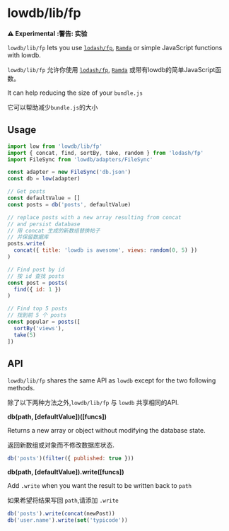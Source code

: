 # lowdb/lib/fp

__:warning: Experimental__
__:警告: 实验__

`lowdb/lib/fp` lets you use [`lodash/fp`](https://github.com/lodash/lodash/wiki/FP-Guide), [`Ramda`](https://github.com/ramda/ramda) or simple JavaScript functions with lowdb.

`lowdb/lib/fp` 允许你使用 [`lodash/fp`](https://github.com/lodash/lodash/wiki/FP-Guide), [`Ramda`](https://github.com/ramda/ramda) 或带有lowdb的简单JavaScript函数。

It can help reducing the size of your `bundle.js`

它可以帮助减少`bundle.js`的大小

## Usage

```js
import low from 'lowdb/lib/fp'
import { concat, find, sortBy, take, random } from 'lodash/fp'
import FileSync from 'lowdb/adapters/FileSync'

const adapter = new FileSync('db.json')
const db = low(adapter)

// Get posts
const defaultValue = []
const posts = db('posts', defaultValue)

// replace posts with a new array resulting from concat
// and persist database
// 用 concat 生成的新数组替换帖子
// 并保留数据库
posts.write(
  concat({ title: 'lowdb is awesome', views: random(0, 5) })
)

// Find post by id
// 按 id 查找 posts
const post = posts(
  find({ id: 1 })
)

// Find top 5 posts
// 找到前 5 个 posts
const popular = posts([
  sortBy('views'),
  take(5)
])
```

## API

`lowdb/lib/fp` shares the same API as `lowdb` except for the two following methods.

除了以下两种方法之外,`lowdb/lib/fp` 与 `lowdb` 共享相同的API.

__db(path, [defaultValue])([funcs])__

Returns a new array or object without modifying the database state.

返回新数组或对象而不修改数据库状态.

```js
db('posts')(filter({ published: true }))
```

__db(path, [defaultValue]).write([funcs])__

Add `.write` when you want the result to be written back to `path`

如果希望将结果写回 `path`,请添加 `.write`

```js
db('posts').write(concat(newPost))
db('user.name').write(set('typicode'))
```
